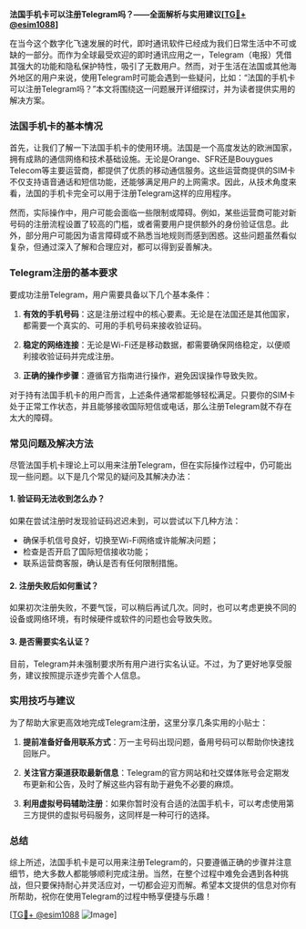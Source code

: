 **法国手机卡可以注册Telegram吗？——全面解析与实用建议[[TG💪+ @esim1088](https://t.me/s/esim1088)]**

在当今这个数字化飞速发展的时代，即时通讯软件已经成为我们日常生活中不可或缺的一部分。而作为全球最受欢迎的即时通讯应用之一，Telegram（电报）凭借其强大的功能和隐私保护特性，吸引了无数用户。然而，对于生活在法国或其他海外地区的用户来说，使用Telegram时可能会遇到一些疑问，比如：“法国的手机卡可以注册Telegram吗？”本文将围绕这一问题展开详细探讨，并为读者提供实用的解决方案。

### 法国手机卡的基本情况

首先，让我们了解一下法国手机卡的使用环境。法国是一个高度发达的欧洲国家，拥有成熟的通信网络和技术基础设施。无论是Orange、SFR还是Bouygues Telecom等主要运营商，都提供了优质的移动通信服务。这些运营商提供的SIM卡不仅支持语音通话和短信功能，还能够满足用户的上网需求。因此，从技术角度来看，法国的手机卡完全可以用于注册Telegram这样的应用程序。

然而，实际操作中，用户可能会面临一些限制或障碍。例如，某些运营商可能对新号码的注册流程设置了较高的门槛，或者需要用户提供额外的身份验证信息。此外，部分用户可能因为语言障碍或不熟悉当地规则而感到困惑。这些问题虽然看似复杂，但通过深入了解和合理应对，都可以得到妥善解决。

### Telegram注册的基本要求

要成功注册Telegram，用户需要具备以下几个基本条件：

1. **有效的手机号码**：这是注册过程中的核心要素。无论是在法国还是其他国家，都需要一个真实的、可用的手机号码来接收验证码。
   
2. **稳定的网络连接**：无论是Wi-Fi还是移动数据，都需要确保网络稳定，以便顺利接收验证码并完成注册。

3. **正确的操作步骤**：遵循官方指南进行操作，避免因误操作导致失败。

对于持有法国手机卡的用户而言，上述条件通常都能够轻松满足。只要你的SIM卡处于正常工作状态，并且能够接收国际短信或电话，那么注册Telegram就不存在太大的障碍。

### 常见问题及解决方法

尽管法国手机卡理论上可以用来注册Telegram，但在实际操作过程中，仍可能出现一些问题。以下是几个常见的疑问及其解决办法：

#### 1. 验证码无法收到怎么办？

如果在尝试注册时发现验证码迟迟未到，可以尝试以下几种方法：
- 确保手机信号良好，切换至Wi-Fi网络或许能解决问题；
- 检查是否开启了国际短信接收功能；
- 联系运营商客服，确认是否有任何限制措施。

#### 2. 注册失败后如何重试？

如果初次注册失败，不要气馁，可以稍后再试几次。同时，也可以考虑更换不同的设备或网络环境，有时候硬件或软件的问题也会导致失败。

#### 3. 是否需要实名认证？

目前，Telegram并未强制要求所有用户进行实名认证。不过，为了更好地享受服务，建议按照提示逐步完善个人信息。

### 实用技巧与建议

为了帮助大家更高效地完成Telegram注册，这里分享几条实用的小贴士：

1. **提前准备好备用联系方式**：万一主号码出现问题，备用号码可以帮助你快速找回账户。

2. **关注官方渠道获取最新信息**：Telegram的官方网站和社交媒体账号会定期发布更新和公告，及时了解这些内容有助于避免不必要的麻烦。

3. **利用虚拟号码辅助注册**：如果你暂时没有合适的法国手机卡，可以考虑使用第三方提供的虚拟号码服务，这同样是一种可行的选择。

### 总结

综上所述，法国手机卡是可以用来注册Telegram的，只要遵循正确的步骤并注意细节，绝大多数人都能够顺利完成注册。当然，在整个过程中难免会遇到各种挑战，但只要保持耐心并灵活应对，一切都会迎刃而解。希望本文提供的信息对你有所帮助，祝你在使用Telegram的过程中畅享便捷与乐趣！

[[TG💪+ @esim1088](https://t.me/s/esim1088) ![Image](https://i.postimg.cc/4NQfJmqS/Snipaste-2025-05-13-00-14-12.png)]